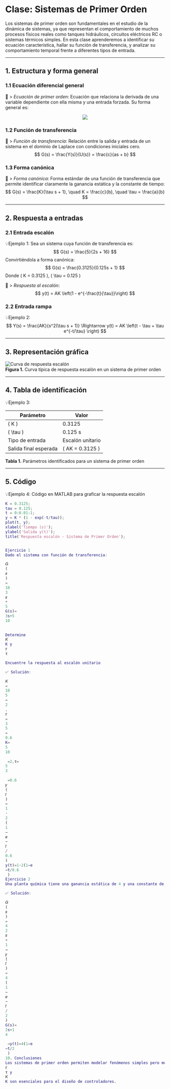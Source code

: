 # Clase: Sistemas de Primer Orden

Los sistemas de primer orden son fundamentales en el estudio de la dinámica de sistemas, ya que representan el comportamiento de muchos procesos físicos reales como tanques hidráulicos, circuitos eléctricos RC o sistemas térmicos simples. En esta clase aprenderemos a identificar su ecuación característica, hallar su función de transferencia, y analizar su comportamiento temporal frente a diferentes tipos de entrada.

---

## 1. Estructura y forma general

### 1.1 Ecuación diferencial general

🔑 > *Ecuación de primer orden*: Ecuación que relaciona la derivada de una variable dependiente con ella misma y una entrada forzada. Su forma general es:
<p align="center"><img src="https://latex.codecogs.com/png.image?\dpi{110}&space;a\frac{dy(t)}{dt}+by(t)=cu(t)" /></p>


### 1.2 Función de transferencia

🔑 > *Función de transferencia*: Relación entre la salida y entrada de un sistema en el dominio de Laplace con condiciones iniciales cero.
$$
G(s) = \frac{Y(s)}{U(s)} = \frac{c}{as + b}
$$

### 1.3 Forma canónica

🔑 > *Forma canónica*: Forma estándar de una función de transferencia que permite identificar claramente la ganancia estática y la constante de tiempo:
$$
G(s) = \frac{K}{\tau s + 1}, \quad K = \frac{c}{b}, \quad \tau = \frac{a}{b}
$$

---

## 2. Respuesta a entradas

### 2.1 Entrada escalón

💡Ejemplo 1:
Sea un sistema cuya función de transferencia es:
$$
G(s) = \frac{5}{2s + 16}
$$
Convirtiéndola a forma canónica:
$$
G(s) = \frac{0.3125}{0.125s + 1}
$$
Donde \( K = 0.3125 \), \( \tau = 0.125 \)

🔑 > *Respuesta al escalón*:
$$
y(t) = AK \left(1 - e^{-\frac{t}{\tau}}\right)
$$

### 2.2 Entrada rampa

💡Ejemplo 2:
$$
Y(s) = \frac{AK}{s^2(\tau s + 1)} \Rightarrow y(t) = AK \left(t - \tau + \tau e^{-t/\tau} \right)
$$

---

## 3. Representación gráfica

![Curva de respuesta escalón](imagenes/respuesta_orden1.png)  
**Figura 1.** Curva típica de respuesta escalón en un sistema de primer orden

---

## 4. Tabla de identificación

💡Ejemplo 3:

| Parámetro | Valor     |
|-----------|-----------|
| \( K \)   | 0.3125    |
| \( \tau \)| 0.125 s   |
| Tipo de entrada | Escalón unitario |
| Salida final esperada | \( AK = 0.3125 \) |

**Tabla 1.** Parámetros identificados para un sistema de primer orden

---

## 5. Código

💡Ejemplo 4: Código en MATLAB para graficar la respuesta escalón
```matlab
K = 0.3125;
tau = 0.125;
t = 0:0.01:1;
y = K * (1 - exp(-t/tau));
plot(t, y);
xlabel('Tiempo (s)');
ylabel('Salida y(t)');
title('Respuesta escalón - Sistema de Primer Orden');


Ejercicio 1
Dado el sistema con función de transferencia:

𝐺
(
𝑠
)
=
10
3
𝑠
+
5
G(s)= 
3s+5
10
​
 
Determine 
𝐾
K y 
𝜏
τ

Encuentre la respuesta al escalón unitario

✅ Solución:

𝐾
=
10
5
=
2
,
𝜏
=
3
5
=
0.6
K= 
5
10
​
 =2,τ= 
5
3
​
 =0.6
𝑦
(
𝑡
)
=
1
⋅
2
(
1
−
𝑒
−
𝑡
/
0.6
)
y(t)=1⋅2(1−e 
−t/0.6
 )
Ejercicio 2
Una planta química tiene una ganancia estática de 4 y una constante de tiempo de 2 s. Obtenga la función de transferencia y la respuesta al escalón unitario.

✅ Solución:

𝐺
(
𝑠
)
=
4
2
𝑠
+
1
⇒
𝑦
(
𝑡
)
=
4
(
1
−
𝑒
−
𝑡
/
2
)
G(s)= 
2s+1
4
​
 ⇒y(t)=4(1−e 
−t/2
 )
10. Conclusiones
Los sistemas de primer orden permiten modelar fenómenos simples pero muy representativos de la realidad. El análisis de su función de transferencia y respuesta a entradas estándar (escalón, rampa) nos da herramientas clave para predecir el comportamiento de un sistema. Los parámetros 
𝜏
τ y 
𝐾
K son esenciales para el diseño de controladores.

